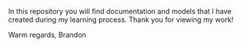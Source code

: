 In this repository you will find documentation and models that I have created during my learning process.
Thank you for viewing my work!

Warm regards,
Brandon
